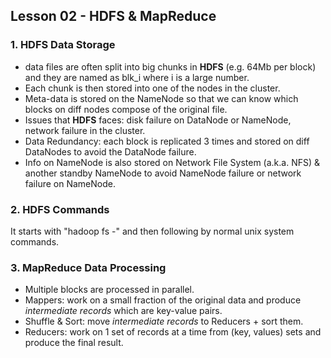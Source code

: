 ## Lesson 02 - HDFS & MapReduce 

### 1. HDFS Data Storage
* data files are often split into big chunks in __HDFS__ (e.g. 64Mb per block) and they are named as blk_i where i is a large number. 
* Each chunk is then stored into one of the nodes in the cluster. 
* Meta-data is stored on the NameNode so that we can know which blocks on diff nodes compose of the original file. 
* Issues that __HDFS__ faces: disk failure on DataNode or NameNode, network failure in the cluster. 
* Data Redundancy: each block is replicated 3 times and stored on diff DataNodes to avoid the DataNode failure. 
* Info on NameNode is also stored on Network File System (a.k.a. NFS) & another standby NameNode to avoid NameNode failure or network failure on NameNode. 

### 2. HDFS Commands
It starts with "hadoop fs -" and then following by normal unix system commands. 

### 3. MapReduce Data Processing 
* Multiple blocks are processed in parallel. 
* Mappers: work on a small fraction of the original data and produce _intermediate records_ which are key-value pairs.
* Shuffle & Sort: move _intermediate records_ to Reducers + sort them. 
* Reducers: work on 1 set of records at a time from (key, values) sets and produce the final result. 

